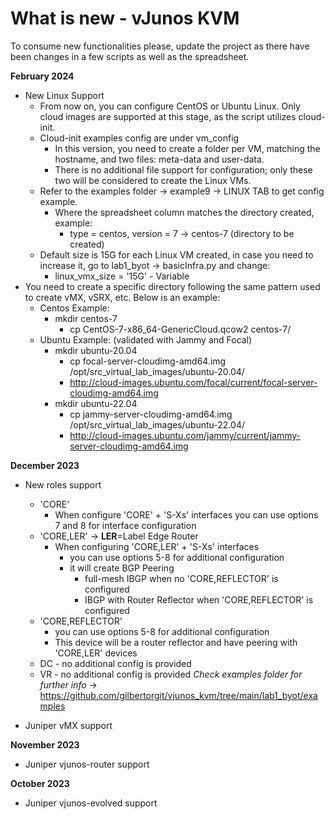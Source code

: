 # What is new - vJunos KVM

To consume new functionalities please, update the project as there have been changes in a few scripts as well as the spreadsheet. 

**February 2024**
- New Linux Support
  - From now on, you can configure CentOS or Ubuntu Linux. Only cloud images are supported at this stage, as the script utilizes cloud-init.
  - Cloud-init examples config are under vm_config
    - In this version, you need to create a folder per VM, matching the hostname, and two files: meta-data and user-data.
    - There is no additional file support for configuration; only these two will be considered to create the Linux VMs.
  - Refer to the examples folder -> example9 -> LINUX TAB to get config example. 
    - Where the spreadsheet column matches the directory created, example:
        - type = centos, version = 7 -> centos-7 (directory to be created)
  - Default size is 15G for each Linux VM created, in case you need to increase it, go to  lab1_byot -> basicInfra.py and change:
    - linux_vmx_size = '15G' - Variable
- You need to create a specific directory following the same pattern used to create vMX, vSRX, etc. Below is an example:
  - Centos Example:
    - mkdir centos-7
      - cp CentOS-7-x86_64-GenericCloud.qcow2 centos-7/
  - Ubuntu Example: (validated with Jammy and Focal)
    - mkdir ubuntu-20.04 
      - cp focal-server-cloudimg-amd64.img /opt/src_virtual_lab_images/ubuntu-20.04/
      - http://cloud-images.ubuntu.com/focal/current/focal-server-cloudimg-amd64.img
    - mkdir ubuntu-22.04
      - cp jammy-server-cloudimg-amd64.img /opt/src_virtual_lab_images/ubuntu-22.04/
      - http://cloud-images.ubuntu.com/jammy/current/jammy-server-cloudimg-amd64.img

**December 2023**
- New roles support
  - 'CORE'
    - When configure 'CORE' + 'S-Xs' interfaces you can use options 7 and 8 for interface configuration
  - 'CORE,LER' -> **LER**=Label Edge Router
    - When configuring 'CORE,LER' + 'S-Xs' interfaces 
      - you can use options 5-8 for additional configuration 
      - it will create BGP Peering
        - full-mesh IBGP when no 'CORE,REFLECTOR' is configured
        - IBGP with Router Reflector when 'CORE,REFLECTOR' is configured
  - 'CORE,REFLECTOR'
    - you can use options 5-8 for additional configuration
    - This device will be a router reflector and have peering with 'CORE,LER' devices
  - DC - no additional config is provided
  - VR - no additional config is provided
*Check examples folder for further info* -> https://github.com/gilbertorgit/vjunos_kvm/tree/main/lab1_byot/examples

- Juniper vMX support

**November 2023**
- Juniper vjunos-router support

**October 2023**
- Juniper vjunos-evolved support

